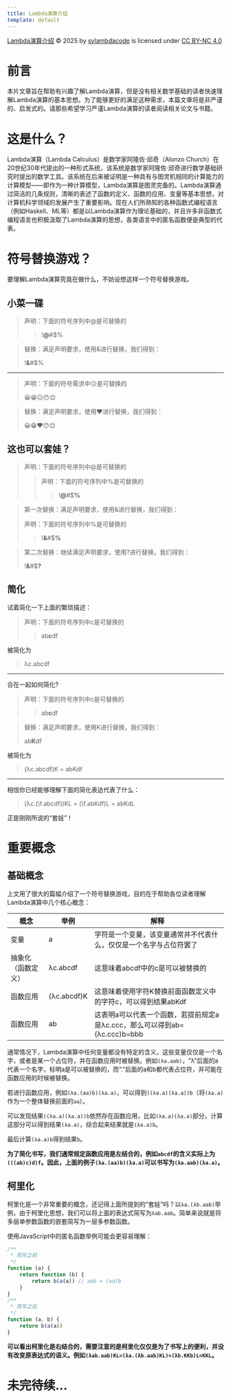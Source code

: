 ```yaml
---
title: Lambda演算介绍
template: default
---
```


<a href="https://sylambdacode.github.io/2025/07/19/LambdaCalculusIntroduction.html">Lambda演算介绍</a> © 2025 by <a href="https://sylambdacode.github.io/">sylambdacode</a> is licensed under <a href="https://creativecommons.org/licenses/by-nc/4.0/">CC BY-NC 4.0</a><img src="https://mirrors.creativecommons.org/presskit/icons/cc.svg" alt="" style="max-width: 1em;max-height:1em;margin-left: .2em;"><img src="https://mirrors.creativecommons.org/presskit/icons/by.svg" alt="" style="max-width: 1em;max-height:1em;margin-left: .2em;"><img src="https://mirrors.creativecommons.org/presskit/icons/nc.svg" alt="" style="max-width: 1em;max-height:1em;margin-left: .2em;">


# 前言
本片文章旨在帮助有兴趣了解Lambda演算，但是没有相关数学基础的读者快速理解Lambda演算的基本思想。为了能够更好的满足这种需求，本篇文章将是非严谨的、启发式的。请那些希望学习严谨Lambda演算的读者阅读相关论文与书籍。


# 这是什么？
Lambda演算（Lambda Calculus）是数学家阿隆佐·邱奇（Alonzo Church）在20世纪30年代提出的一种形式系统，该系统是数学家阿隆佐·邱奇进行数学基础研究时提出的数学工具。该系统在后来被证明是一种具有与图灵机相同的计算能力的计算模型——即作为一种计算模型，Lambda演算是图灵完备的。Lambda演算通过简洁的几条规则，清晰的表述了函数的定义、函数的应用、变量等基本思想，对计算机科学领域的发展产生了重要影响。现在人们所熟知的各种函数式编程语言（例如Haskell、ML等）都是以Lambda演算作为理论基础的，并且许多非函数式编程语言也积极汲取了Lambda演算的思想，各类语言中的匿名函数便是典型的代表。


# 符号替换游戏？

要理解Lambda演算究竟在做什么，不妨设想这样一个符号替换游戏。

## 小菜一碟

> 声明：下面的符号序列中@是可替换的
>
> > !**@**#$%

> 替换：满足声明要求，使用&进行替换，我们得到：
>
> !**&**#$%

---

> 声明：下面的符号需求中😑是可替换的
>
> 😀😁😑😯😌

> 替换：满足声明要求，使用❤️进行替换，我们得到：
>
> 😀😁❤️😯😌

## 这也可以套娃？
> 声明：下面的符号序列中@是可替换的
>
> > 声明：下面的符号序列中%是可替换的
> >
> > > !**@**#$**%**

> 第一次替换：满足声明要求，使用&进行替换，我们得到：
>
> 声明：下面的符号序列中%是可替换的
>
> > !**&**#$**%**

> 第二次替换：继续满足声明要求，使用?进行替换，我们得到：
>
> !**&**#$**?**

## 简化
试着简化一下上面的繁琐描述：

> 声明：下面的符号序列中c是可替换的
>
> > ab**c**df

被简化为

> λc.abcdf

---
合在一起如何简化?

> 声明：下面的符号序列中c是可替换的
>
> > ab**c**df

> 替换：满足声明要求，使用K进行替换，我们得到：
>
> ab**K**df

被简化为

> (λc.abcdf)K = abKdf

---

相信你已经能够理解下面的简化表达代表了什么：

> (λc.(\f.abcdf))KL = (\f.abKdf)L = abKdL

正是刚刚所说的“套娃”！

# 重要概念
## 基础概念
上文用了很大的篇幅介绍了一个符号替换游戏，目的在于帮助各位读者理解Lambda演算中几个核心概念：

概念 | 举例 | 解释
---|---|---
变量 | a   | 字符是一个变量，该变量通常并不代表什么，仅仅是一个名字与占位符罢了
抽象化（函数定义）| λc.abcdf | 这意味着abcdf中的c是可以被替换的
函数应用 | (λc.abcdf)K | 这意味着使用字符K替换前面函数定义中的字符c，可以得到结果abKdf
函数应用 | ab | 这表明a可以代表一个函数，若提前规定a是λc.ccc，那么可以得到ab=(λc.ccc)b=bbb

通常情况下，Lambda演算中任何变量都没有特定的含义，这些变量仅仅是一个名字，或者是某一个占位符，并在函数应用时被替换。例如`(λa.aab)`，“λ”后面的a代表一个名字，标明a是可以被替换的，而“.”后面的a和b都代表占位符，并可能在函数应用的时候被替换。

若进行函数应用，例如`(λa.(aa)b)(λa.a)`，可以得到`((λa.a)(λa.a))b`（将`(λa.a)`作为一个整体替换前面的`aa`）。

可以发现结果`((λa.a)(λa.a))b`依然存在函数应用，比如`(λa.a)(λa.a)`部分，计算这部分可以得到结果`(λa.a)`，综合起来结果就是`(λa.a)b`。

最后计算`(λa.a)b`得到结果`b`。

**为了简化书写，我们通常规定函数应用是左结合的，例如`abcdf`的含义实际上为`(((ab)c)d)f`。因此，上面的例子`(λa.(aa)b)(λa.a)`可以书写为`(λa.aab)(λa.a)`。**

## 柯里化
柯里化是一个非常重要的概念，还记得上面所提到的“套娃”吗？以`λa.(λb.aab)`举例，由于柯里化思想，我们可以将上面的表达式简写为`λab.aab`。简单来说就是将多层单参数函数的嵌套简写为一层多参数函数。

使用JavaScript中的匿名函数举例可能会更容易理解：
```JavaScript
/**
 * 简写之前
 */
function (a) {
    return function (b) {
        return b(a(a)) // aab = (aa)b
    }
}
/**
 * 简写之后
 */
function (a, b) {
    return b(a(a))
}
```

**可以看出柯里化是右结合的，需要注意的是柯里化仅仅是为了书写上的便利，并没有改变原表达式的语义。例如`(λab.aab)KL=(λa.(λb.aab)KL)=(λb.KKb)L=KKL`。**

# 未完待续...

